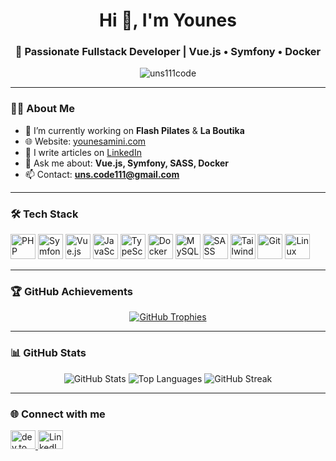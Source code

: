 <h1 align="center">Hi 👋, I'm Younes</h1>
<h3 align="center">🚀 Passionate Fullstack Developer | Vue.js • Symfony • Docker</h3>

<p align="center">
  <img src="https://komarev.com/ghpvc/?username=uns111code&label=Profile%20views&color=0e75b6&style=flat" alt="uns111code" />
</p>

---

### 👨‍💻 About Me

- 🔭 I’m currently working on **Flash Pilates** & **La Boutika**
- 🌐 Website: [younesamini.com](https://www.younesamini.com/)
- 📝 I write articles on [LinkedIn](https://www.linkedin.com/in/younes-amini-82a555356/)
- 💬 Ask me about: **Vue.js, Symfony, SASS, Docker**
- 📫 Contact: **uns.code111@gmail.com**

---

### 🛠️ Tech Stack

<p align="left">
  <img src="https://cdn.jsdelivr.net/gh/devicons/devicon/icons/php/php-original.svg" width="40" height="40" alt="PHP"/>
  <img src="https://symfony.com/logos/symfony_black_03.svg" width="40" height="40" alt="Symfony"/>
  <img src="https://cdn.jsdelivr.net/gh/devicons/devicon/icons/vuejs/vuejs-original-wordmark.svg" width="40" height="40" alt="Vue.js"/>
  <img src="https://cdn.jsdelivr.net/gh/devicons/devicon/icons/javascript/javascript-original.svg" width="40" height="40" alt="JavaScript"/>
  <img src="https://cdn.jsdelivr.net/gh/devicons/devicon/icons/typescript/typescript-original.svg" width="40" height="40" alt="TypeScript"/>
  <img src="https://cdn.jsdelivr.net/gh/devicons/devicon/icons/docker/docker-original-wordmark.svg" width="40" height="40" alt="Docker"/>
  <img src="https://cdn.jsdelivr.net/gh/devicons/devicon/icons/mysql/mysql-original-wordmark.svg" width="40" height="40" alt="MySQL"/>
  <img src="https://cdn.jsdelivr.net/gh/devicons/devicon/icons/sass/sass-original.svg" width="40" height="40" alt="SASS"/>
  <img src="https://www.vectorlogo.zone/logos/tailwindcss/tailwindcss-icon.svg" width="40" height="40" alt="Tailwind"/>
  <img src="https://cdn.jsdelivr.net/gh/devicons/devicon/icons/git/git-original.svg" width="40" height="40" alt="Git"/>
  <img src="https://cdn.jsdelivr.net/gh/devicons/devicon/icons/linux/linux-original.svg" width="40" height="40" alt="Linux"/>
</p>

---

### 🏆 GitHub Achievements

<p align="center">
  <a href="https://github.com/ryo-ma/github-profile-trophy">
    <img src="https://github-profile-trophy.vercel.app/?username=uns111code&theme=algolia&margin-w=10&margin-h=10" alt="GitHub Trophies"/>
  </a>
</p>

---

### 📊 GitHub Stats

<p align="center">
  <img src="https://github-readme-stats.vercel.app/api?username=uns111code&show_icons=true&theme=radical&locale=en" alt="GitHub Stats" />
  <img src="https://github-readme-stats.vercel.app/api/top-langs?username=uns111code&layout=compact&theme=radical" alt="Top Languages" />
  <img src="https://github-readme-streak-stats.herokuapp.com/?user=uns111code&theme=radical" alt="GitHub Streak" />
</p>

---

### 🌐 Connect with me

<p align="left">
  <a href="https://dev.to/younes_amini_9ca6d523d301" target="_blank">
    <img src="https://raw.githubusercontent.com/rahuldkjain/github-profile-readme-generator/master/src/images/icons/Social/devto.svg" alt="dev.to" height="30" width="40" />
  </a>
  <a href="https://linkedin.com/in/younes-amini-82a555356" target="_blank">
    <img src="https://raw.githubusercontent.com/rahuldkjain/github-profile-readme-generator/master/src/images/icons/Social/linked-in-alt.svg" alt="LinkedIn" height="30" width="40" />
  </a>
</p>

<!-- BLOG-POST-LIST:START -->
<!-- BLOG-POST-LIST:END -->
